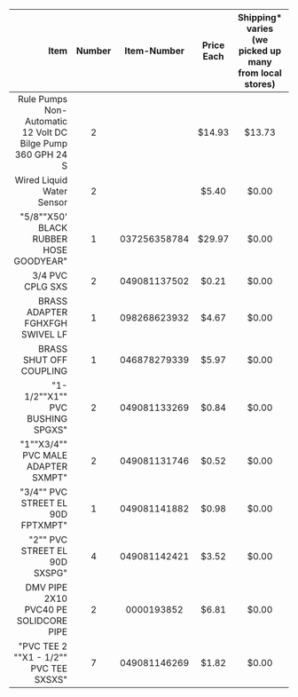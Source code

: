 |Item|Number|Item-Number|Price Each|Shipping* varies (we picked up many from local stores)|Price Before Tax|Tax|Price After Tax|Link|
| ---:| :---:| :---:| :---:| :---:| :---:| :---:| :---:| ---: |
|Rule Pumps Non-Automatic 12 Volt DC Bilge Pump 360 GPH 24 S|2||$14.93|$13.73|$43.59|$0.00|$43.59|[link](http://store.waterpumpsupply.com/ru12vodcnobi.html)|
|Wired Liquid Water Sensor|2||$5.40|$0.00|$10.8|$0.00|$10.80|[link](http://www.amazon.com/Amico-Aquarium-Liquid-Sensor-Switch/dp/B006Z965BI/ref=sr_1_6?ie=UTF8&qid=1379911353&sr=8-6&keywords=float+switch)|
|"5/8""X50' BLACK RUBBER HOSE GOODYEAR"|1|037256358784|$29.97|$0.00|$29.97|$2.70|$32.67|[link](http://www.homedepot.com/p/Goodyear-Engineered-Products-5-8-in-x-50-ft-Premium-Commercial-Grade-Black-Rubber-Water-Hose-20258074/100676339?keyword=5%2F8%22X50%22+BLACK+RUBBER+HOSE+GOODYEAR#.UkkWFmTXjsc)|
|3/4 PVC CPLG SXS|2|049081137502|$0.21|$0.00|$0.42|$0.04|$0.46|[link](http://www.homedepot.com/p/Mueller-Streamline-3-4-in-PVC-Schedule-40-Pressure-Slip-x-Slip-Coupling-429-007HC/100154623#.UkkV72TwLd0)|
|BRASS ADAPTER FGHXFGH SWIVEL LF|1|098268623932|$4.67|$0.00|$4.67|$0.42|$5.09|[link](http://www.homedepot.com/p/3-4-in-Lead-Free-Brass-FGH-x-FGH-Swivel-Adapter-LFA-662/203468403?keyword=BRASS+ADAPTER+FGHXFGH+SWIVEL+LF#.UkkWAWTXjsc)|
|BRASS SHUT OFF COUPLING|1|046878279339|$5.97|$0.00|$5.97|$0.54|$6.51|[link](http://www.homedepot.com/p/Goodyear-Engineered-Products-5-8-in-x-50-ft-Premium-Commercial-Grade-Black-Rubber-Water-Hose-20258074/100676339#.UkkU_mTwLd0)|
|"1-1/2""X1"" PVC BUSHING SPGXS"|2|049081133269|$0.84|$0.00|$1.68|$0.15|$1.83|[link](http://www.homedepot.com/p/Mueller-Streamline-1-1-2-in-x-1-in-PVC-Schedule-40-Pressure-Spigot-x-Slip-Bushing-437-211HC/100178282#.UkkV7mTXjsc)|
|"1""X3/4"" PVC MALE ADAPTER SXMPT"|2|049081131746|$0.52|$0.00|$1.04|$0.09|$1.13|[link](http://www.homedepot.com/p/Mueller-Streamline-3-4-in-x-1-in-PVC-Pressure-S-x-MPT-Adapter-436-102HC/100163209#.UkkVxWTXjsc)|
|"3/4"" PVC STREET EL 90D FPTXMPT"|1|049081141882|$0.98|$0.00|$0.98|$0.09|$1.07|[link](http://www.homedepot.com/p/Mueller-Streamline-3-4-in-PVC-Schedule-40-Pressure-90-Degree-MIPT-x-FIPT-Street-Elbow-412-007HC/100185518?keyword=3%2F4%22+PVC+STREET+EL+90D+FPTXMPT#.UkkVmWTXjsc)|
|"2"" PVC STREET EL 90D SXSPG"|4|049081142421|$3.52|$0.00|$14.08|$1.27|$15.35|[link](http://www.homedepot.com/p/t/100209465#.UkkVP2TwLd0)|
|DMV PIPE <A> 2X10 PVC40 PE SOLIDCORE PIPE|2|0000193852|$6.81|$0.00|$13.62|$1.23|$14.85|[link](http://www.homedepot.com/p/1-1-2-in-x-10-ft-PVC-Sch-40-DWV-Plain-End-Pipe-531111/100135041?keyword=DWV+PVC40+PE+Solidcore+PIPE#.UkkVWWTXjsc)|
|"PVC TEE <A> 2 ""X1 - 1/2"" PVC TEE SXSXS"|7|049081146269|$1.82|$0.00|$12.74|$1.15|$13.89|[link](http://www.homedepot.com/p/Mueller-Streamline-2-in-x-2-in-x-1-1-2-in-PVC-Slip-x-Slip-x-Slip-Reducing-Tee-401-251HC/100209015?keyword=PVC+TEE++2+%22X1+-+1%2F2%22+PVC+TEE+SXSXS#.UkkVfWTXjsc)|
